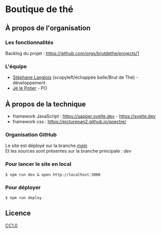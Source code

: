 # Boutique de thé

## À propos de l'organisation

### Les fonctionnalités 

Backlog du projet : https://github.com/orgs/brutdethe/projects/1

### L'équipe

- [Stéphane Langlois](https://github.com/pntbr) (scopyleft/échappée belle/Brut de Thé) - développement
- [Jé le Potier](https://www.theiere-tasse.com) - PO 

## À propos de la technique

- framework JavaScript : https://sapper.svelte.dev - https://svelte.dev
- framework css : https://picturepan2.github.io/spectre/

### Organisation GitHub

Le site est déployé sur la branche [_main_](https://github.com/brutdethe/shop/tree/main)  
Et les sources sont présentes sur la branche principale : _dev_

### Pour lancer le site en local

`$ npm run dev & open http://localhost:3000`

### Pour déployer 

`$ npm run deploy`

## Licence

[CC1.0](LICENSE)
